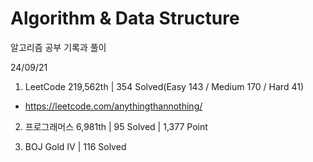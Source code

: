 # Algorithm & Data Structure

알고리즘 공부 기록과 풀이

24/09/21

1. LeetCode 219,562th | 354 Solved(Easy 143 / Medium 170 / Hard 41)
- https://leetcode.com/anythingthannothing/

2. 프로그래머스 6,981th | 95 Solved | 1,377 Point

3. BOJ Gold IV | 116 Solved
